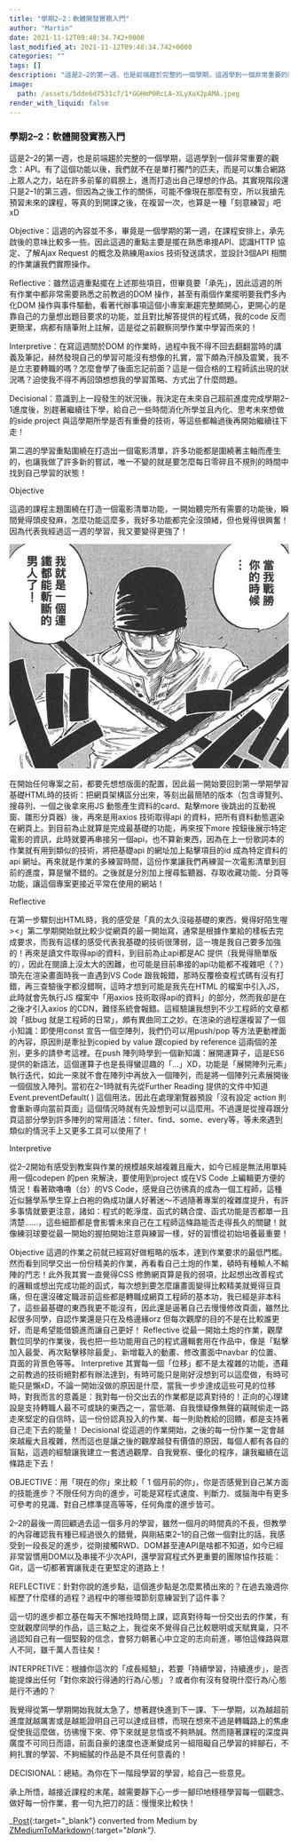 ```yaml
---
title: "學期2–2：軟體開發實務入門"
author: "Martin"
date: 2021-11-12T09:48:34.742+0000
last_modified_at: 2021-11-12T09:48:34.742+0000
categories: ""
tags: []
description: "這是2–2的第一週，也是前端趨於完整的一個學期，這週學到一個非常重要的觀念：API。有了這個功能以後，我們就不在是單打獨鬥的匹夫，而是可以集合網路上眾人之力，站在許多前輩的肩膀上，進而打造出自己理想的作品。其實現階段還只是2–1的第三週，但因為之後工作的關係，可能不像現在那麼有空…"
image:
  path: /assets/5dde6d7531c7/1*GGHmP0RcLA-XLyXaX2pAMA.jpeg
render_with_liquid: false
---
```


### 學期2–2：軟體開發實務入門

這是2–2的第一週，也是前端趨於完整的一個學期，這週學到一個非常重要的觀念：API。有了這個功能以後，我們就不在是單打獨鬥的匹夫，而是可以集合網路上眾人之力，站在許多前輩的肩膀上，進而打造出自己理想的作品。其實現階段還只是2–1的第三週，但因為之後工作的關係，可能不像現在那麼有空，所以我搶先預習未來的課程，等真的到開課之後，在複習一次，也算是一種「刻意練習」吧xD

Objective：這週的內容並不多，畢竟是一個學期的第一週，在課程安排上，承先啟後的意味比較多一些。因此這週的重點主要是擺在熟悉串接API、認識HTTP 協定、了解Ajax Request 的概念及熟練用axios 技術發送請求，並設計3個API 相關的作業讓我們實際操作。

Reflective：雖然這週重點擺在上述那些項目，但畢竟要「承先」，因此這週的所有作業中都非常需要熟悉之前教過的DOM 操作，甚至有兩個作業擺明要我們多內化DOM 操作與事件驅動，看著代辦事項這個小專案漸趨完整頗開心，更開心的是靠自己的力量想出題目要求的功能，並且對比解答提供的程式碼，我的code 反而更簡潔，病都有隨筆附上註解，這是從之前觀察同學作業中學習而來的！

Interpretive：在寫這週關於DOM 的作業時，過程中我不得不回去翻翻當時的講義及筆記，赫然發現自己的學習可能沒有想像的扎實，當下頗為汗顏及震驚，我不是立志要轉職的嗎？怎麼會學了後面忘記前面？這是一個合格的工程師該出現的狀況嗎？迫使我不得不再回頭想想我的學習策略、方式出了什麼問題。

Decisional：意識到上一段發生的狀況後，我決定在未來自己超前進度完成學期2–1進度後，別趕著繼續往下學，給自己一些時間消化所學並且內化、思考未來想做的side project 與這學期所學是否有重疊的技術，等這些都輪過後再開始繼續往下走！

第二週的學習重點圍繞在打造出一個電影清單，許多功能都是圍繞著主軸而產生的，也讓我做了許多新的嘗試，唯一不變的就是要怎麼每日零碎且不規則的時間中找到自己學習的狀態！

Objective

這週的課程主題圍繞在打造一個電影清單功能，一開始聽完所有需要的功能後，瞬間覺得頭皮發麻，怎麼功能這麼多，我好多功能都完全沒頭緒，但也覺得很興奮！因為代表我經過這一週的學習，我又要變得更強了！


![](/assets/5dde6d7531c7/1*GGHmP0RcLA-XLyXaX2pAMA.jpeg)


在開始任何專案之前，都要先想想版面的配置，因此最一開始要回到第一學期學習基礎HTML時的技術：把網頁架構區分出來，等刻出最簡陋的版本（包含導覽列、搜尋列、一個之後拿來用JS 動態產生資料的card、點擊more 後跳出的互動視窗、雛形分頁器）後，再來是用axios 技術取得api 的資料，把所有資料動態選染在網頁上。到目前為止就算是完成最基礎的功能，再來按下more 按鈕後展示特定電影的資訊，此時就要再串接另一個api，也不算新東西，因為在上一份歌詞本的作業就有用到類似的技術，將把基礎api 的網址加上點擊項目的id 成為特定資料的api 網址。再來就是作業的多練習時間，這份作業讓我們再練習一次電影清單到目前的進度，算是蠻不錯的。之後就是分別加上搜尋監聽器、存取收藏功能、分頁等功能，讓這個專案更接近平常在使用的網站！

Reflective

在第一步驟刻出HTML時，我的感受是「真的太久沒碰基礎的東西，覺得好陌生喔&gt;&lt;」第二學期開始就比較少從網頁的最一開始寫，通常是根據作業給的樣板去完成要求，而我有這樣的感受代表我基礎的技術很薄弱，這一塊是我自己要多加強的！再來是讀文件取得api的資料，到目前為止api都是AC 提供（我覺得簡單版的），因此在閱讀上沒太大的困難，也可能是目前串接的api功能都不複雜吧（？）頭先在渲染畫面時我一直遇到VS Code 跟我報錯，那時反覆檢查程式碼有沒有打錯，再三查驗後字都沒錯啊，這時才想到可能是我先在HTML 的檔案中引入JS，此時就會先執行JS 檔案中「用axios 技術取得api的資料」的部分，然而我卻是在之後才引入axios 的CDN，難怪系統會報錯。這經驗讓我想到不少工程師的文章都說「抵bug 就是工程師的日常」，頗有異曲同工之妙。在渲染的過程還複習了一個小知識：即使用const 宣告一個空陣列，我們仍可以用push/pop 等方法更動裡面的內容，原因則是牽扯到copied by value 跟copied by reference 這兩個的差別，更多的請參考這裡。在push 陣列時學到一個新知識：展開運算子，這是ES6 提供的新語法，這個運算子也是長得蠻逗趣的「…」XD，功能是「展開陣列元素」執行迭代，如此一來就不會在陣列中再放入一個陣列，而是將一個陣列元素展開後一個個放入陣列。當初在2–1時就有先從Further Reading 提供的文件中知道Event\.preventDefault\( \) 這個用法，因此在處理瀏覽器預設「沒有設定 action 則會重新導向當前頁面」這個情況時就有先設想到可以這麼用。不過還是從搜尋跟分頁這部分學到許多陣列的常用語法：filter、find、some、every等，等未來遇到類似的情況手上又更多工具可以使用了！

Interpretive

從2–2開始有感受到教案與作業的規模越來越複雜且龐大，如今已經是無法用單純用一個codepen 的pen 來解決，要使用到project 或在VS Code 上編輯更方便的情況！看著歐嚕嚕（台）的VS Code，感覺自己彷彿真的成為一個工程師，這種近似醫學系學生穿上白袍的偽成功讓人好著迷～不過隨著專案的複雜度提升，有許多事情就要更注意，諸如：程式的乾淨度、函式的耦合度、函式功能是否都單一且清楚……，這些細節都是會影響未來自己在工程師這條路能否走得長久的關鍵！就像練羽球要從最一開始的握拍開始注意與練習一樣，好的習慣從初始培養最重要！

Objective
這週的作業之前就已經寫好做粗略的版本，達到作業要求的最低門檻。然而看到同學交出一份份精美的作業，再看看自己土炮的作業，頓時有種輸人不輸陣的鬥志！此外我其實一直覺得CSS 修飾網頁算是我的弱項，比起想出改善程式的邏輯或想出完成功能的函式，每次想到要怎麼讓畫面變得比較精美就覺得豆頁痛，但在還沒確定職涯前這些都是轉職成網頁工程師的基本功，我已經是非本科了，這些最基礎的東西我更不能沒有，因此還是逼著自己去慢慢修改頁面，雖然比起很多同學，自認作業還是只在及格邊緣orz 但每次觀摩的目的不是在比較誰更好，而是希望能借鏡進而讓自己更好！
Reflective
從最一開始土炮的作業，觀摩數位同學的作業後，我也把一些功能用自己的程式邏輯套用在作品中，像是「點擊加入最愛、再次點擊移除最愛」、新增載入的動畫、修改畫面中navbar 的位置、頁面的背景色等等。
Interpretive
其實每一個「位移」都不是太複雜的功能，憑藉之前教過的技術絕對都有辦法達到，有時可能只是剛好沒想到可以這麼做，有時可能只是懶xD，不論一開始沒做的原因是什麼，當我一步步達成這些可見的位移時，對我而言的意義是：我對每一份交出去的作業都是認真對待的！正向的心理建設是支持轉職人最不可或缺的東西之一，當低潮、自我懷疑像無聲的竊賊偷走一路走來堅定的自信時，這一份份認真投入的作業、每一則助教給的回饋，都是支持著自己走下去的能量！
Decisional
從這週的作業開始，之後的每一份作業一定會越來越龐大且複雜，然而這也是讓之後的觀摩越發有價值的原因，每個人都有各自的盲點，這週的經驗讓我建立一套透過觀摩、自我覺察、優化的程序，讓我繼續在這條路走下去！

OBJECTIVE：用「現在的你」來比較「 1 個月前的你」，你是否感覺到自己某方面的技能進步？不限任何方向的進步，可能是寫程式速度、判斷力、或腦海中有更多可參考的見識、對自己標準提高等等，任何角度的進步皆可。

2–2的最後一周回顧過去這一個多月的學習，雖然一個月的時間真的不長，但教學的內容確認我有種已經過很久的錯覺，與剛結束2–1的自己做一個對比的話，我感受到一段長足的進步，從剛接觸RWD、DOM甚至連API是啥都不知道，如今已經非常習慣用DOM以及串接不少次API，還學習寫程式外更重要的團隊協作技能：Git，這一切都著實讓我走在更堅定的道路上！

REFLECTIVE：針對你說的進步點，這個進步點是怎麼累積出來的？在過去幾週你經歷了什麼樣的過程？過程中的哪些環節刻意練習到了這件事？

這一切的進步都立基在每天不懈地找時間上課，認真對待每一份交出去的作業，有空就觀摩同學的作品，這三點之上，我從來不覺得自己比較聰明或天賦異稟，只不過認知自己有一個堅毅的信念，會努力朝著心中立定的志向前進，哪怕這條路與眾人不同，雖千萬人吾往矣！

INTERPRETIVE：根據你這次的「成長經驗」，若要「持續學習，持續進步」，是否能提煉出任何「對你來說行得通的行為/心態」？或者你有沒有發現什麼行為/心態是行不通的？

我覺得從第一學期開始我就太急了，想著趕快進到下一課、下一學期，以為越超前進度就越厲害或是越能證明自己可以達成目標，而現在想來不過是轉職路上的焦慮促使我這麼做，彷彿慢下來、停下來就是怠惰或不夠熱誠。然而隨著課程的深度與廣度不可同日而語，前面自豪的速度也逐漸變成另一組阻礙自己學習的絆腳石，不夠扎實的學習、不夠細膩的作品是不具任何意義的！

DECISIONAL：總結。為你在下一階段學習的學習，給自己一些意見。

承上所悟，越接近課程的末尾，越需要靜下心一步一腳印地穩穩學習每一個觀念、做好每一份作業，套一句九把刀的話：慢慢來比較快！



_[Post](https://medium.com/@martin87713/%E5%AD%B8%E6%9C%9F2-2-%E8%BB%9F%E9%AB%94%E9%96%8B%E7%99%BC%E5%AF%A6%E5%8B%99%E5%85%A5%E9%96%80-5dde6d7531c7){:target="_blank"} converted from Medium by [ZMediumToMarkdown](https://github.com/ZhgChgLi/ZMediumToMarkdown){:target="_blank"}._
